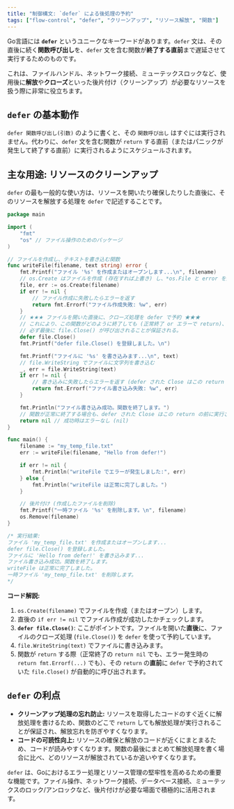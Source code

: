 ```yaml
---
title: "制御構文: `defer` による後処理の予約"
tags: ["flow-control", "defer", "クリーンアップ", "リソース解放", "関数"]
---
```


Go言語には **`defer`** というユニークなキーワードがあります。`defer` 文は、その直後に続く**関数呼び出し**を、`defer` 文を含む関数が**終了する直前**まで遅延させて実行するためのものです。

これは、ファイルハンドル、ネットワーク接続、ミューテックスロックなど、使用後に**解放**や**クローズ**といった後片付け（クリーンアップ）が必要なリソースを扱う際に非常に役立ちます。

## `defer` の基本動作

`defer 関数呼び出し(引数)` のように書くと、その `関数呼び出し` はすぐには実行されません。代わりに、`defer` 文を含む関数が `return` する直前（またはパニックが発生して終了する直前）に実行されるようにスケジュールされます。

## 主な用途: リソースのクリーンアップ

`defer` の最も一般的な使い方は、リソースを開いたり確保したりした直後に、そのリソースを解放する処理を `defer` で記述することです。

```go title="defer を使ったファイルクローズ"
package main

import (
	"fmt"
	"os" // ファイル操作のためのパッケージ
)

// ファイルを作成し、テキストを書き込む関数
func writeFile(filename, text string) error {
	fmt.Printf("ファイル '%s' を作成またはオープンします...\n", filename)
	// os.Create はファイルを作成 (存在すれば上書き) し、*os.File と error を返す
	file, err := os.Create(filename)
	if err != nil {
		// ファイル作成に失敗したらエラーを返す
		return fmt.Errorf("ファイル作成失敗: %w", err)
	}
	// ★★★ ファイルを開いた直後に、クローズ処理を defer で予約 ★★★
	// これにより、この関数がどのように終了しても (正常終了 or エラーで return)、
	// 必ず最後に file.Close() が呼び出されることが保証される。
	defer file.Close()
	fmt.Printf("defer file.Close() を登録しました。\n")

	fmt.Printf("ファイルに '%s' を書き込みます...\n", text)
	// file.WriteString でファイルに文字列を書き込む
	_, err = file.WriteString(text)
	if err != nil {
		// 書き込みに失敗したらエラーを返す (defer された Close はこの return の前に実行される)
		return fmt.Errorf("ファイル書き込み失敗: %w", err)
	}

	fmt.Println("ファイル書き込み成功。関数を終了します。")
	// 関数が正常に終了する場合も、defer された Close はこの return の前に実行される
	return nil // 成功時はエラーなし (nil)
}

func main() {
	filename := "my_temp_file.txt"
	err := writeFile(filename, "Hello from defer!")

	if err != nil {
		fmt.Println("writeFile でエラーが発生しました:", err)
	} else {
		fmt.Println("writeFile は正常に完了しました。")
	}

	// 後片付け (作成したファイルを削除)
	fmt.Printf("一時ファイル '%s' を削除します。\n", filename)
	os.Remove(filename)
}

/* 実行結果:
ファイル 'my_temp_file.txt' を作成またはオープンします...
defer file.Close() を登録しました。
ファイルに 'Hello from defer!' を書き込みます...
ファイル書き込み成功。関数を終了します。
writeFile は正常に完了しました。
一時ファイル 'my_temp_file.txt' を削除します。
*/
```

**コード解説:**

1.  `os.Create(filename)` でファイルを作成（またはオープン）します。
2.  直後の `if err != nil` でファイル作成が成功したかチェックします。
3.  **`defer file.Close()`**: ここがポイントです。ファイルを開いた**直後**に、ファイルのクローズ処理 (`file.Close()`) を `defer` を使って予約しています。
4.  `file.WriteString(text)` でファイルに書き込みます。
5.  関数が `return` する際（正常終了の `return nil` でも、エラー発生時の `return fmt.Errorf(...)` でも）、その `return` の**直前**に `defer` で予約されていた `file.Close()` が自動的に呼び出されます。

## `defer` の利点

*   **クリーンアップ処理の忘れ防止:** リソースを取得したコードのすぐ近くに解放処理を書けるため、関数のどこで `return` しても解放処理が実行されることが保証され、解放忘れを防ぎやすくなります。
*   **コードの可読性向上:** リソースの確保と解放のコードが近くにまとまるため、コードが読みやすくなります。関数の最後にまとめて解放処理を書く場合に比べ、どのリソースが解放されているか追いやすくなります。

`defer` は、Goにおけるエラー処理とリソース管理の堅牢性を高めるための重要な機能です。ファイル操作、ネットワーク接続、データベース接続、ミューテックスのロック/アンロックなど、後片付けが必要な場面で積極的に活用されます。